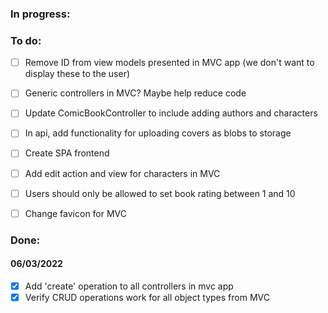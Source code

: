 ### In progress:

### To do:
- [ ] Remove ID from view models presented in MVC app (we don't want to display these to the user)
- [ ] Generic controllers in MVC? Maybe help reduce code
- [ ] Update ComicBookController to include adding authors and characters
- [ ] In api, add functionality for uploading covers as blobs to storage
- [ ] Create SPA frontend
- [ ] Add edit action and view for characters in MVC
- [ ] Users should only be allowed to set book rating between 1 and 10
- [ ] Change favicon for MVC


### Done:
#### 06/03/2022
- [x] Add 'create' operation to all controllers in mvc app
- [x] Verify CRUD operations work for all object types from MVC